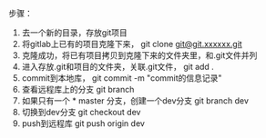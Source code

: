 步骤：

1. 去一个新的目录，存放git项目
2. 将gitlab上已有的项目克隆下来， git clone git@git.xxxxxx.git
3. 克隆成功，将已有项目拷贝到克隆下来的文件夹里，和.git文件并列
4. 进入存放.git和项目的文件夹，关联.git文件， git add .
5. commit到本地库， git commit -m "commit的信息记录"
6. 查看远程库上的分支 git branch 
7. 如果只有一个 * master 分支，创建一个dev分支  git branch dev
8. 切换到dev分支 git checkout dev
9. push到远程库  git push origin dev